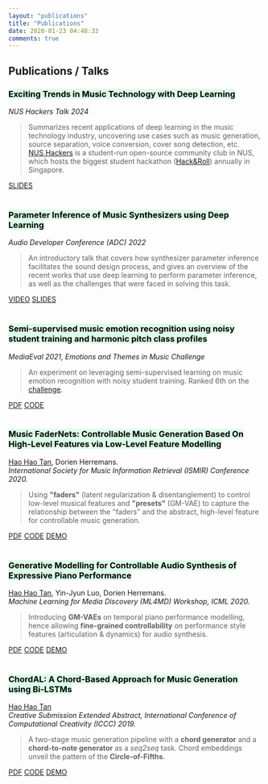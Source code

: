 ```yaml
---
layout: "publications"
title: "Publications"
date: 2020-01-23 04:48:33
comments: true
---
```

## Publications / Talks

<h3><mark style="background-color: rgba(39,243,106,0.15);">Exciting Trends in Music Technology with Deep Learning</mark></h3>
<i>NUS Hackers Talk 2024</i>

> Summarizes recent applications of deep learning in the music technology industry, uncovering use cases such as music generation, source separation, voice conversion, cover song detection, etc. <br/> [NUS Hackers](https://www.nushackers.org/about) is a student-run open-source community club in NUS, which hosts the biggest student hackathon ([Hack&Roll](https://hacknroll.nushackers.org/)) annually in Singapore.

<div class="page-tags">
    <a class="item" href="https://docs.google.com/presentation/d/1c1S5GmVecDmIlEQiO2acMa2VjQKzUmUgdaE2WxndJMM/edit?usp=sharing">SLIDES</a>
</div>

<br/>

<h3><mark style="background-color: rgba(39,243,106,0.15);">Parameter Inference of Music Synthesizers using Deep Learning</mark></h3>
<i>Audio Developer Conference (ADC) 2022</i>

> An introductory talk that covers how synthesizer parameter inference facilitates the sound design process, and gives an overview of the recent works that use deep learning to perform parameter inference, as well as the challenges that were faced in solving this task.

<div class="page-tags">
    <a class="item" href="https://www.youtube.com/watch?v=nZ560W6bA3o">VIDEO</a>
    <a class="item" href="https://docs.google.com/presentation/d/1PA4fom6QvCW_YG8L0MMVumrAluljcymndNlaK2HW5t0/edit">SLIDES</a>
</div>

<br/>

<h3><mark style="background-color: rgba(39,243,106,0.15);">Semi-supervised music emotion recognition using noisy student training and harmonic pitch class profiles</mark></h3>
<i>MediaEval 2021, Emotions and Themes in Music Challenge</i>

> An experiment on leveraging semi-supervised learning on music emotion recognition with noisy student training. Ranked 6th on the [challenge](https://multimediaeval.github.io/2021-Emotion-and-Theme-Recognition-in-Music-Task/results).

<div class="page-tags">
    <a class="item" href="https://arxiv.org/pdf/2112.00702.pdf">PDF</a>
    <a class="item" href="https://github.com/gudgud96/noisy-student-emotion-training">CODE</a>
</div>

<br/>

<h3><mark style="background-color: rgba(39,243,106,0.15);">Music FaderNets: Controllable Music Generation Based On High-Level Features via Low-Level Feature Modelling</mark></h3>
<ins>Hao Hao Tan</ins>, Dorien Herremans.<br/>
<i>International Society for Music Information Retrieval (ISMIR) Conference 2020.</i>

> Using **"faders"** (latent regularization & disentanglement) to control low-level musical features and **"presets"** (GM-VAE) to capture the relationship between the "faders" and the abstract, high-level feature for controllable music generation.

<div class="page-tags">
    <a class="item" href="https://arxiv.org/pdf/2007.15474.pdf">PDF</a>
    <a class="item" href="https://github.com/gudgud96/music-fader-nets">CODE</a>
    <a class="item" href="https://music-fadernets.github.io/">DEMO</a>
</div>

<br/>

<h3><mark style="background-color: rgba(39,243,106,0.15);">Generative Modelling for Controllable Audio Synthesis of Expressive Piano Performance</mark></h3>
<ins>Hao Hao Tan</ins>, Yin-Jyun Luo, Dorien Herremans.<br/>
<i>Machine Learning for Media Discovery (ML4MD) Workshop, ICML 2020.</i>

> Introducing **GM-VAEs** on temporal piano performance modelling, hence allowing **fine-grained controllability** on performance style features (articulation & dynamics) for audio synthesis.

<div class="page-tags">
    <a class="item" href="https://arxiv.org/pdf/2006.09833.pdf">PDF</a>
    <a class="item" href="https://github.com/gudgud96/piano-synthesis">CODE</a>
    <a class="item" href="https://piano-performance-synthesis.github.io/">DEMO</a>
</div>

<br/>

<h3><mark style="background-color: rgba(39,243,106,0.15);">ChordAL: A Chord-Based Approach for Music Generation using Bi-LSTMs</mark></h3>
<ins>Hao Hao Tan</ins><br/>
<i>Creative Submission Extended Abstract, International Conference of Computational Creativity (ICCC) 2019.</i>

> A two-stage music generation pipeline with a **chord generator** and a **chord-to-note generator** as a *seq2seq* task. Chord embeddings unveil the pattern of the **Circle-of-Fifths**.

<div class="page-tags">
    <a class="item" href="http://computationalcreativity.net/iccc2019/papers/iccc19-demo-9.pdf">PDF</a>
    <a class="item" href="https://github.com/gudgud96/ChordAL">CODE</a>
    <a class="item" href="https://soundcloud.com/hord-hord-basedomposer">DEMO</a>
</div>